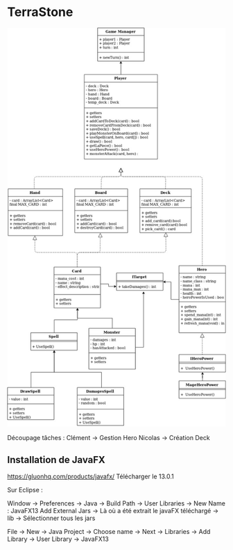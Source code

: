 # TerraStone

![UML](https://github.com/JavaSTMN/TerraStone/blob/master/UML%20TerraStone.jpg)

Découpage tâches : 
Clément -> Gestion Hero
Nicolas -> Création Deck


## Installation de JavaFX

https://gluonhq.com/products/javafx/
Télécharger le 13.0.1

Sur Eclipse : 

Window → Preferences → Java → Build Path → User Libraries → New
Name : JavaFX13
Add External Jars → Là où a été extrait le javaFX téléchargé
→ lib → Sélectionner tous les jars

File → New → Java Project → Choose name → Next → Libraries → Add Library → User Library → JavaFX13
